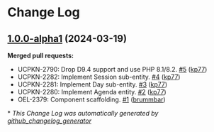   # Change Log

## [1.0.0-alpha1](https://github.com/openeuropa/oe_agenda/tree/1.0.0-alpha1) (2024-03-19)
**Merged pull requests:**

- UCPKN-2790: Drop D9.4 support and use PHP 8.1/8.2. [\#5](https://github.com/openeuropa/oe_agenda/pull/5) ([kp77](https://github.com/kp77))
- UCPKN-2282: Implement Session sub-entity. [\#4](https://github.com/openeuropa/oe_agenda/pull/4) ([kp77](https://github.com/kp77))
- UCPKN-2281: Implement Day sub-entity. [\#3](https://github.com/openeuropa/oe_agenda/pull/3) ([kp77](https://github.com/kp77))
- UCPKN-2280: Implement Agenda entity. [\#2](https://github.com/openeuropa/oe_agenda/pull/2) ([kp77](https://github.com/kp77))
- OEL-2379: Component scaffolding. [\#1](https://github.com/openeuropa/oe_agenda/pull/1) ([brummbar](https://github.com/brummbar))



\* *This Change Log was automatically generated by [github_changelog_generator](https://github.com/skywinder/Github-Changelog-Generator)*
